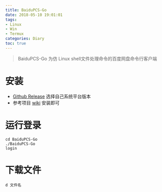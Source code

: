 ```yaml
---
title: BaiduPCS-Go
date: 2018-05-10 19:01:01
tags:
- Linux
- Win
- Termux
categories: Diary
toc: true
---
```


> BaiduPCS-Go 为仿 Linux shell文件处理命令的百度网盘命令行客户端
<!--more-->
# 安装
- [Github Release](https://github.com/iikira/BaiduPCS-Go/releases)	选择自己系统平台版本
 - 参考项目 [wiki](https://github.com/iikira/BaiduPCS-Go/wiki) 安装即可

# 运行登录
```
cd BaiduPCS-Go
./BaiduPCS-Go
login
```

# 下载文件
```
d 文件名
```
